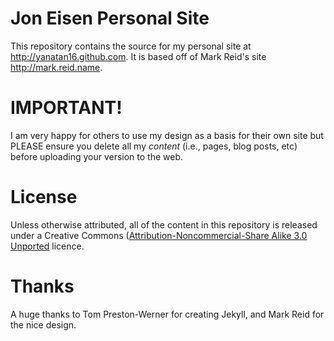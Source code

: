 Jon Eisen Personal Site
==============

This repository contains the source for my personal site at <http://yanatan16.github.com>. It is based off of Mark Reid's site <http://mark.reid.name>.

IMPORTANT!
===========
I am very happy for others to use my design as a basis for their own site but PLEASE ensure you delete all my _content_ (i.e., pages, blog posts, etc) before uploading your version to the web.

License
=======

Unless otherwise attributed, all of the content in this repository is released under a Creative Commons ([Attribution-Noncommercial-Share Alike 3.0 Unported](http://creativecommons.org/licenses/by-nc-sa/3.0/) licence.

Thanks
======
A huge thanks to Tom Preston-Werner for creating Jekyll, and Mark Reid for the nice design.
